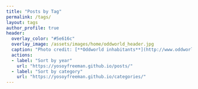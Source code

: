```yaml
---
title: "Posts by Tag"
permalink: /tags/
layout: tags
author_profile: true
header:
  overlay_color: "#5e616c"
  overlay_image: /assets/images/home/oddworld_header.jpg
  caption: "Photo credit: [**Oddworld inhabitants**](http://www.oddworld.com/)"
  actions:
  - label: "Sort by year"
    url: "https://yosoyfreeman.github.io/posts/"
  - label: "Sort by category"
    url: "https://yosoyfreeman.github.io/categories/"
---
```

